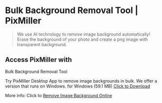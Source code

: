 # Bulk Background Removal Tool | PixMiller

>We use AI technology to remove image background automatically! Erase the background of your photo and create a png image with transparent background.

Access PixMiller with
---------------------

Bulk Background Removal Tool

Try PixMiller Desktop App to remove image backgrounds in bulk. We offer a version that runs on Windows.
for Windows (59.1 MB)
[Click to Download](https://www.pixmiller.com/tools/)

More info:
Click to [Remove Image Background Online](https://www.pixmiller.com/)
